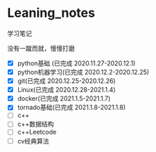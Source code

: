 # Leaning_notes

学习笔记

没有一蹴而就，慢慢打磨

- [x] python基础 (已完成 2020.11.27-2020.12.1)
- [x] python机器学习(已完成 2020.12.2-2020.12.25)
- [x] git(已完成 2020.12.25-2020.12.26)
- [x] Linux(已完成 2020.12.28-2021.1.4)  
- [x] docker(已完成 2021.1.5-2021.1.7)
- [x] tornado基础(已完成 2021.1.8-2021.1.8)
- [ ] c++
- [ ] c++数据结构
- [ ] c++Leetcode
- [ ] cv经典算法